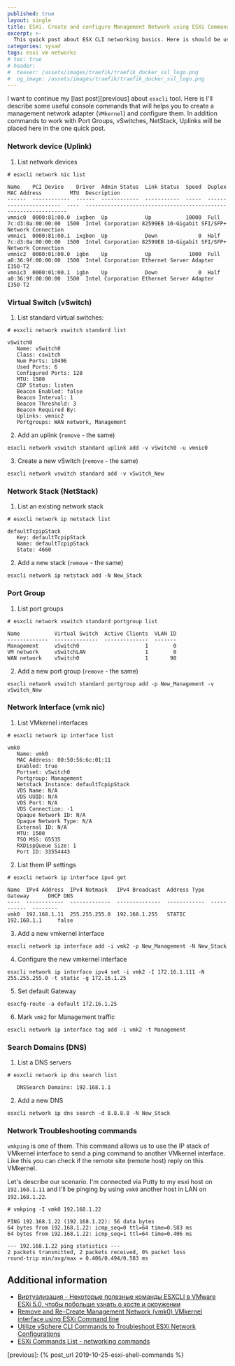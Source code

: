 ```yaml
---
published: true
layout: single
title: ESXi. Create and configure Management Network using ESXi Command line
excerpt: >-
  This quick post about ESX CLI networking basics. Here is should be useful to recover the Management Network functionality on your ESXi host.
categories: sysad
tags: esxi vm networks
# toc: true
# header:
#  teaser: /assets/images/traefik/traefik_docker_ssl_logo.png
#  og_image: /assets/images/traefik/traefik_docker_ssl_logo.png
---
```


I want to continue my [last post][previous] about `esxcli` tool. Here is I'll describe some useful console commands that will helps you to create a management network adapter (`VMkernel`) and configure them. In addition commands to work with Port Groups, vSwitches, NetStack, Uplinks will be placed here in the one quick post.

### Network device (Uplink)

1. List network devices

```
# esxcli network nic list

Name    PCI Device    Driver  Admin Status  Link Status  Speed  Duplex  MAC Address         MTU  Description
------  ------------  ------  ------------  -----------  -----  ------  -----------------  ----  ----------------------------------------------------------------
vmnic0  0000:81:00.0  ixgben  Up            Up           10000  Full    7c:d3:0a:00:00:00  1500  Intel Corporation 82599EB 10-Gigabit SFI/SFP+ Network Connection
vmnic1  0000:81:00.1  ixgben  Up            Down             0  Half    7c:d3:0a:00:00:00  1500  Intel Corporation 82599EB 10-Gigabit SFI/SFP+ Network Connection
vmnic2  0000:01:00.0  igbn    Up            Up            1000  Full    a0:36:9f:00:00:00  1500  Intel Corporation Ethernet Server Adapter I350-T2
vmnic3  0000:01:00.1  igbn    Up            Down             0  Half    a0:36:9f:00:00:00  1500  Intel Corporation Ethernet Server Adapter I350-T2
```

### Virtual Switch (vSwitch)

1. List standard virtual switches:

```
# esxcli network vswitch standard list

vSwitch0
   Name: vSwitch0
   Class: cswitch
   Num Ports: 10496
   Used Ports: 6
   Configured Ports: 128
   MTU: 1500
   CDP Status: listen
   Beacon Enabled: false
   Beacon Interval: 1
   Beacon Threshold: 3
   Beacon Required By:
   Uplinks: vmnic2
   Portgroups: WAN network, Management
```

2. Add an uplink (`remove` - the same)

```
esxcli network vswitch standard uplink add -v vSwitch0 -u vmnic0
```

3. Create a new vSwitch (`remove` - the same)

```
esxcli network vswitch standard add -v vSwitch_New
```

### Network Stack (NetStack)

1. List an existing network stack

```
# esxcli network ip netstack list

defaultTcpipStack
   Key: defaultTcpipStack
   Name: defaultTcpipStack
   State: 4660
```

2. Add a new stack (`remove` - the same)

```
esxcli network ip netstack add -N New_Stack
```

### Port Group

1. List port groups

```
# esxcli network vswitch standard portgroup list

Name           Virtual Switch  Active Clients  VLAN ID
-------------  --------------  --------------  -------
Management     vSwitch0                     1        0
VM network     vSwitchLAN                   1        0
WAN network    vSwitch0                     1       98
```

2. Add a new port group (`remove` - the same)

```
esxcli network vswitch standard portgroup add -p New_Management -v vSwitch_New
```

### Network Interface (vmk nic)

1. List VMkernel interfaces

```
# esxcli network ip interface list

vmk0
   Name: vmk0
   MAC Address: 00:50:56:6c:01:11
   Enabled: true
   Portset: vSwitch0
   Portgroup: Management
   Netstack Instance: defaultTcpipStack
   VDS Name: N/A
   VDS UUID: N/A
   VDS Port: N/A
   VDS Connection: -1
   Opaque Network ID: N/A
   Opaque Network Type: N/A
   External ID: N/A
   MTU: 1500
   TSO MSS: 65535
   RXDispQueue Size: 1
   Port ID: 33554443
```

2. List them IP settings

```
# esxcli network ip interface ipv4 get

Name  IPv4 Address  IPv4 Netmask   IPv4 Broadcast  Address Type  Gateway      DHCP DNS
----  ------------  -------------  --------------  ------------  -----------  --------
vmk0  192.168.1.11  255.255.255.0  192.168.1.255   STATIC        192.168.1.1     false
```

3. Add a new vmkernel interface

```
esxcli network ip interface add -i vmk2 -p New_Management -N New_Stack
```

4. Configure the new vmkernel interface

```
esxcli network ip interface ipv4 set -i vmk2 -I 172.16.1.111 -N 255.255.255.0 -t static -g 172.16.1.25
```

5. Set default Gateway

```
esxcfg-route -a default 172.16.1.25
```

6. Mark `vmk2` for Management traffic

```
esxcli network ip interface tag add -i vmk2 -t Management
```

### Search Domains (DNS)

1. List a DNS servers

```
# esxcli network ip dns search list

   DNSSearch Domains: 192.168.1.1
```

2. Add a new DNS

```
esxcli network ip dns search -d 8.8.8.8 -N New_Stack
```

### Network Troubleshooting commands

`vmkping` is one of them. This command allows us to use the IP stack of VMkernel interface to send a ping command to another VMkernel interface. Like this you can check if the remote site (remote host) reply on this VMkernel.

Let's describe our scenario. I'm connected via Putty to my esxi host on `192.168.1.11` and I'll be pinging by using `vmk0` another host in LAN on `192.168.1.22`.
```
# vmkping -I vmk0 192.168.1.22

PING 192.168.1.22 (192.168.1.22): 56 data bytes
64 bytes from 192.168.1.22: icmp_seq=0 ttl=64 time=0.583 ms
64 bytes from 192.168.1.22: icmp_seq=1 ttl=64 time=0.406 ms

--- 192.168.1.22 ping statistics ---
2 packets transmitted, 2 packets received, 0% packet loss
round-trip min/avg/max = 0.406/0.494/0.583 ms
```

## Additional information

* [Виртуализация - Некоторые полезные команды ESXCLI в VMware ESXi 5.0, чтобы побольше узнать о хосте и окружении](https://www.vmgu.ru/news/vmware-esxi-50-esxcli)
* [Remove and Re-Create Management Network (vmk0) VMkernel interface using ESXi Command line](https://thevirtualist.org/remove-re-create-management-network-vmkernel-interface-using-esxi-command-line/)
* [Utilize vSphere CLI Commands to Troubleshoot ESXi Network Configurations](https://buildvirtual.net/utilize-vsphere-cli-commands-to-troubleshoot-esxi-network-configurations/)
* [ESXi Commands List - networking commands](https://www.vladan.fr/esxi-commands-list-networking-commands/)


[previous]: {% post_url 2019-10-25-esxi-shell-commands %}
